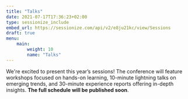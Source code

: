 ```yaml
---
title: "Talks"
date: 2021-07-17T17:36:23+02:00
type: sessionize_include
embed_url: https://sessionize.com/api/v2/e8ju21kc/view/Sessions
draft: true
menu:
    main:
        weight: 10
        name: "Talks"
---
```


We're excited to present this year’s sessions! The conference will feature workshops focused on hands-on learning, 10-minute lightning talks on emerging trends, and 30-minute experience reports offering in-depth insights. **The full schedule will be published soon**.
